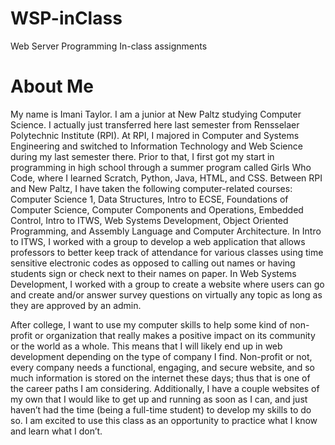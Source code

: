 # WSP-inClass
Web Server Programming In-class assignments
# About Me
My name is Imani Taylor. I am a junior at New Paltz studying Computer Science. I actually just transferred here last semester from Rensselaer Polytechnic Institute (RPI). At RPI, I majored in Computer and Systems Engineering and switched to Information Technology and Web Science during my last semester there. Prior to that, I first got my start in programming in high school through a summer program called Girls Who Code, where I learned Scratch, Python, Java, HTML, and CSS. Between RPI and New Paltz, I have taken the following computer-related courses: Computer Science 1, Data Structures, Intro to ECSE, Foundations of Computer Science, Computer Components and Operations, Embedded Control, Intro to ITWS, Web Systems Development, Object Oriented Programming, and Assembly Language and Computer Architecture. In Intro to ITWS, I worked with a group to develop a web application that allows professors to better keep track of attendance for various classes using time sensitive electronic codes as opposed to calling out names or having students sign or check next to their names on paper. In Web Systems Development, I worked with a group to create a website where users can go and create and/or answer survey questions on virtually any topic as long as they are approved by an admin. 

After college, I want to use my computer skills to help some kind of non-profit or organization that really makes a positive impact on its community or the world as a whole. This means that I will likely end up in web development depending on the type of company I find. Non-profit or not, every company needs a functional, engaging, and secure website, and so much information is stored on the internet these days; thus that is one of the career paths I am considering. Additionally, I have a couple websites of my own that I would like to get up and running as soon as I can, and just haven’t had the time (being a full-time student) to develop my skills to do so. I am excited to use this class as an opportunity to practice what I know and learn what I don’t. 
